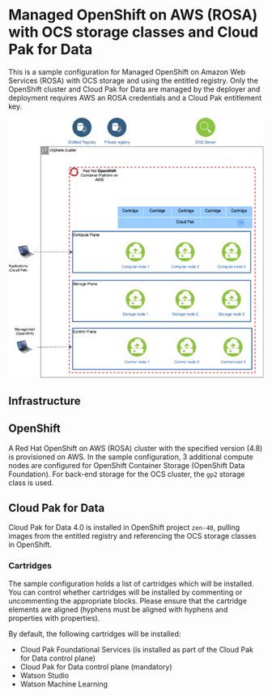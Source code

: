 # Managed OpenShift on AWS (ROSA) with OCS storage classes and Cloud Pak for Data
This is a sample configuration for Managed OpenShift on Amazon Web Services (ROSA) with OCS storage and using the entitled registry. Only the OpenShift cluster and Cloud Pak for Data are managed by the deployer and deployment requires AWS an ROSA credentials and a Cloud Pak entitlement key. 

![Picture of the environment](./sample-rosa-ocs-cp4d.png)

## Infrastructure

## OpenShift
A Red Hat OpenShift on AWS (ROSA) cluster with the specified version (4.8) is provisioned on AWS. In the sample configuration, 3 additional compute nodes are configured for OpenShift Container Storage (OpenShift Data Foundation). For back-end storage for the OCS cluster, the `gp2` storage class is used.

## Cloud Pak for Data
Cloud Pak for Data 4.0 is installed in OpenShift project `zen-40`, pulling images from the entitled registry and referencing the OCS storage classes in OpenShift.

### Cartridges
The sample configuration holds a list of cartridges which will be installed. You can control whether cartridges will be installed by commenting or uncommenting the appropriate blocks. Please ensure that the cartridge elements are aligned (hyphens must be aligned with hyphens and properties with properties).

By default, the following cartridges will be installed:
* Cloud Pak Foundational Services (is installed as part of the Cloud Pak for Data control plane)
* Cloud Pak for Data control plane (mandatory)
* Watson Studio
* Watson Machine Learning
